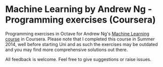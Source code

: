 # Machine Learning by Andrew Ng - Programming exercises (Coursera)

Programming exercises in Octave for Andrew Ng's [Machine Learning course](https://www.coursera.org/learn/machine-learning) in Coursera. Please note that I completed this course in Summer 2014, well before starting Uni and as such the exercises may be outdated and you may find more comprehensive solutions out there.

All feedback is welcome. Feel free to give suggestions or raise issues.
